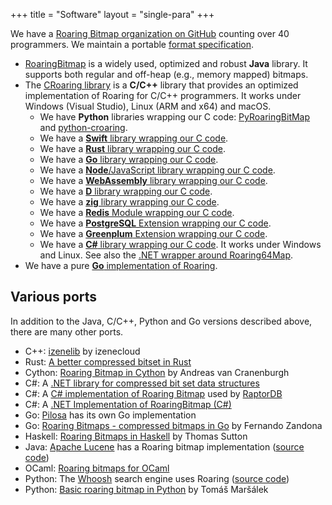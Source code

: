 +++
title = "Software"
layout = "single-para"
+++

We have a [Roaring Bitmap organization on GitHub](https://github.com/RoaringBitmap) counting over 40 programmers. We
maintain a portable [format specification](https://github.com/RoaringBitmap/RoaringFormatSpec).

* [RoaringBitmap](https://github.com/lemire/RoaringBitmap/) is a widely used, optimized and robust **Java** library. It supports both regular and off-heap (e.g., memory mapped) bitmaps.
* The [CRoaring library](https://github.com/RoaringBitmap/CRoaring) is a **C/C++** library that provides an optimized implementation of Roaring for C/C++ programmers. It works under Windows (Visual Studio), Linux (ARM and x64) and macOS.
  *   We have **Python** libraries wrapping our C code: [PyRoaringBitMap](https://github.com/Ezibenroc/PyRoaringBitMap) and [python-croaring](https://github.com/sunzhaoping/python-croaring).
  *   We have a [**Swift** library wrapping our C code](https://github.com/RoaringBitmap/SwiftRoaring).
  *   We have a [**Rust** library wrapping our C code](https://github.com/saulius/croaring-rs).
  *   We have a [**Go** library wrapping our C code](https://github.com/RoaringBitmap/gocroaring).    
  *   We have a [**Node**/JavaScript library wrapping our C code](https://github.com/SalvatorePreviti/roaring-node).
  *   We have a [**WebAssembly** library wrapping our C code](https://github.com/SalvatorePreviti/roaring-wasm).
  *   We have a [**D** library wrapping our C code](https://github.com/yuce/droaring).
  *   We have a [**zig** library wrapping our C code](https://github.com/jwhear/roaring-zig).
  *   We have a [**Redis** Module wrapping our C code](https://github.com/aviggiano/redis-roaring).
  *   We have a [**PostgreSQL** Extension wrapping our C code](https://github.com/ChenHuajun/pg_roaringbitmap).
  *   We have a [**Greenplum** Extension wrapping our C code](https://github.com/zeromax007/gpdb-roaringbitmap).
  *   We have a [**C#** library wrapping our C code](https://github.com/RogueException/CRoaring.Net). It works under Windows and Linux. See also the  [.NET wrapper around Roaring64Map](https://github.com/RoaringBitmap/RoaringCLI).
* We have a pure [**Go** implementation of Roaring](https://github.com/RoaringBitmap/roaring).

## Various ports

In addition to the Java, C/C++, Python and Go versions described above, there are many other ports.

* C++: [izenelib](https://github.com/izenecloud/izenelib/blob/master/include/am/bitmap/RoaringBitmap.h) by izenecloud
* Rust: [A better compressed bitset in Rust](https://github.com/RoaringBitmap/roaring-rs)
* Cython: [Roaring Bitmap in Cython](https://github.com/andreasvc/roaringbitmap) by Andreas van Cranenburgh
* C#: A [.NET library for compressed bit set data structures](https://github.com/BitSetsNet/BitSetsNet)
* C#: A [C# implementation of Roaring Bitmap](https://github.com/mgholam/MGRB) used by [RaptorDB](https://github.com/mgholam/RaptorDB-Document)
* C#: A [.NET Implementation of RoaringBitmap (C#)](https://github.com/Tornhoof/RoaringBitmap)
* Go: [Pilosa](https://www.pilosa.com/) has its own Go implementation
* Go: [Roaring Bitmaps - compressed bitmaps in Go](https://github.com/fzandona/goroar) by Fernando Zandona
* Haskell: [Roaring Bitmaps in Haskell](https://github.com/thsutton/leonine) by Thomas Sutton
* Java: [Apache Lucene](https://lucene.apache.org/core/) has a Roaring bitmap implementation ([source code](https://github.com/apache/lucene-solr))
* OCaml:  [Roaring bitmaps for OCaml](https://github.com/travisbrady/ocaml-roaring)
* Python: The [Whoosh](https://pypi.python.org/pypi/Whoosh/) search engine uses Roaring ([source code](https://bitbucket.org/mchaput/whoosh/wiki/Home))
* Python: [Basic roaring bitmap in Python](https://github.com/burtgulash/roarink) by Tomáš Maršálek
